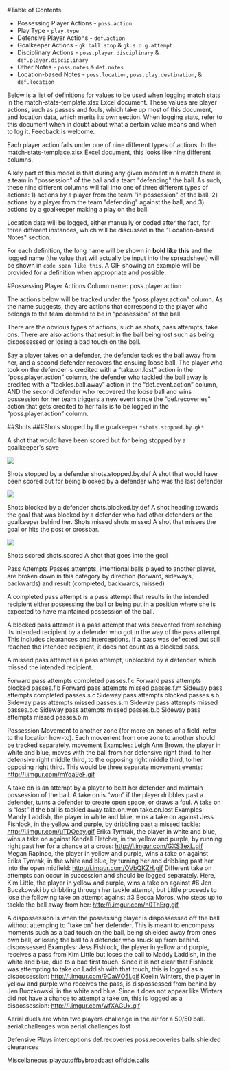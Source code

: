 #Table of Contents
* Possessing Player Actions - `poss.action`
* Play Type - `play.type`
* Defensive Player Actions - `def.action`
* Goalkeeper Actions - `gk.ball.stop` & `gk.s.o.g.attempt`
* Disciplinary Actions - `poss.player.disciplinary` & `def.player.disciplinary`
* Other Notes - `poss.notes` & `def.notes`
* Location-based Notes - `poss.location`, `poss.play.destination`, & `def.location`

Below is a list of definitions for values to be used when logging match stats in the match-stats-template.xlsx Excel document. These values are player actions, such as passes and fouls, which take up most of this document, and location data, which merits its own section. When logging stats, refer to this document when in doubt about what a certain value means and when to log it. Feedback is welcome.

Each player action falls under one of nine different types of actions. In the match-stats-templace.xlsx Excel document, this looks like nine different columns.

A key part of this model is that during any given moment in a match there is a team in "possession" of the ball and a team "defending" the ball. As such, these nine different columns will fall into one of three different types of actions: 1) actions by a player from the team "in possession" of the ball, 2) actions by a player from the team "defending" against the ball, and 3) actions by a goalkeeper making a play on the ball.

Location data will be logged, either manually or coded after the fact, for three different instances, which will be discussed in the "Location-based Notes" section.

For each definition, the long name will be shown in **bold like this** and the logged name (the value that will actually be input into the spreadsheet) will be shown in `code span like this`. A GIF showing an example will be provided for a definition when appropriate and possible.

#Possessing Player Actions
Column name: poss.player.action

The actions below will be tracked under the “poss.player.action” column. As the name suggests, they are actions that correspond to the player who belongs to the team deemed to be in “possession” of the ball. 

There are the obvious types of actions, such as shots, pass attempts, take ons. There are also actions that result in the ball being lost such as being dispossessed or losing a bad touch on the ball.

Say a player takes on a defender, the defender tackles the ball away from her, and a second defender recovers the ensuing loose ball. The player who took on the defender is credited with a “take.on.lost” action in the “poss.player.action” column, the defender who tackled the ball away is credited with a “tackles.ball.away” action in the “def.event.action” column, AND the second defender who recovered the loose ball and wins possession for her team triggers a new event since the  “def.recoveries” action that gets credited to her falls is to be logged in the “poss.player.action” column.

##Shots
###Shots stopped by the goalkeeper
``*shots.stopped.by.gk*``

A shot that would have been scored but for being stopped by a goalkeeper's save

![](http://i.imgur.com/SKaaerO.gif)

Shots stopped by a defender
shots.stopped.by.def
A shot that would have been scored but for being blocked by a defender who was the last defender

![](http://i.imgur.com/1rI71JW.gif)

Shots blocked by a defender
shots.blocked.by.def
A shot heading towards the goal that was blocked by a defender who had other defenders or the goalkeeper behind her.
Shots missed
shots.missed
A shot that misses the goal or hits the post or crossbar.

![](http://i.imgur.com/Dp3hVaX.gif?1)

Shots scored
shots.scored
A shot that goes into the goal

Pass Attempts
Passes attempts, intentional balls played to another player, are broken down in this category by direction (forward, sideways, backwards) and result (completed, backwards, missed)

A completed pass attempt is a pass attempt that results in the intended recipient either possessing the ball or being put in a position where she is expected to have maintained possession of the ball.

A blocked pass attempt is a pass attempt that was prevented from reaching its intended recipient by a defender who got in the way of the pass attempt. This includes clearances and interceptions. If a pass was deflected but still reached the intended recipient, it does not count as a blocked pass.

A missed pass attempt is a pass attempt, unblocked by a defender, which missed the intended recipient.

Forward pass attempts completed
passes.f.c
Forward pass attempts blocked
passes.f.b
Forward pass attempts missed
passes.f.m
Sideway pass attempts completed
passes.s.c
Sideway pass attempts blocked
passes.s.b
Sideway pass attempts missed
passes.s.m
Sideway pass attempts missed
passes.b.c
Sideway pass attempts missed
passes.b.b
Sideway pass attempts missed
passes.b.m

Possession
Movement to another zone (for more on zones of a field, refer to the location how-to). Each movement from one zone to another should be tracked separately.
movement
Examples:
Leigh Ann Brown, the player in white and blue, moves with the ball from her defensive right third, to her defensive right middle third, to the opposing right middle third, to her opposing right third. This would be three separate movement events: http://i.imgur.com/mYoa9eF.gif

A take on is an attempt by a player to beat her defender and maintain possession of the ball. A take on is “won” if the player dribbles past a defender, turns a defender to create open space, or draws a foul. A take on is “lost” if the ball is tackled away
take.on.won
take.on.lost
Examples:
Mandy Laddish, the player in white and blue, wins a take on against Jess Fishlock, in the yellow and purple, by dribbling past a missed tackle: http://i.imgur.com/uTDOeay.gif
Erika Tymrak, the player in white and blue, wins a take on against Kendall Fletcher, in the yellow and purple, by running right past her for a chance at a cross: http://i.imgur.com/GXS3exL.gif
Megan Rapinoe, the player in yellow and purple, wins a take on against Erika Tymrak, in the white and blue, by turning her and dribbling past her into the open midfield: http://i.imgur.com/OVbQKZH.gif
Different take on attempts can occur in succession and should be logged separately. Here, Kim Little, the player in yellow and purple, wins a take on against #6 Jen Buczkowski by dribbling through her tackle attempt, but Little proceeds to lose the following take on attempt against #3 Becca Moros, who steps up to tackle the ball away from her: http://i.imgur.com/n0ThErg.gif

A dispossession is when the possessing player is dispossessed off the ball without attemping to “take on” her defender. This is meant to encompass moments such as a bad touch on the ball, being shielded away from ones own ball, or losing the ball to a defender who snuck up from behind.
dispossessed
Examples:
Jess Fishlock, the player in yellow and purple, receives a pass from Kim Little but loses the ball to Maddy Laddish, in the white and blue, due to a bad first touch. Since it is not clear that Fishlock was attempting to take on Laddish with that touch, this is logged as a dispossession: http://i.imgur.com/9CaWO5l.gif
Keelin Winters, the player in yellow and purple who receives the pass, is dispossessed from behind by Jen Buczkowski, in the white and blue. Since it does not appear like Winters did not have a chance to attempt a take on, this is logged as a dispossession: http://i.imgur.com/wfXAGUx.gif

Aerial duels are when two players challenge in the air for a 50/50 ball. 
aerial.challenges.won
aerial.challenges.lost

Defensive Plays
interceptions
def.recoveries
poss.recoveries
balls.shielded
clearances

Miscellaneous
playcutoffbybroadcast
offside.calls
